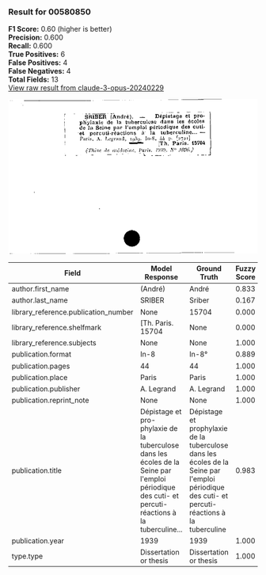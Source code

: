 ### Result for 00580850
**F1 Score:** 0.60 (higher is better)<br>**Precision:** 0.600<br>**Recall:** 0.600<br>**True Positives:** 6<br>**False Positives:** 4<br>**False Negatives:** 4<br>**Total Fields:** 13<br>[View raw result from claude-3-opus-20240229](https://github.com/RISE-UNIBAS/humanities_data_benchmark/blob/main/results/2025-09-02/T0145/request_T0145_00580850.json)

<img src="https://github.com/RISE-UNIBAS/humanities_data_benchmark/blob/main/benchmarks/zettelkatalog/images/00580850.jpg?raw=true" alt="00580850" width="600px">

| Field | Model Response | Ground Truth | Fuzzy Score | Match |
|-------|----------------|--------------|-------------|-------|
| author.first_name | (André) | André | 0.833 | ❌ |
| author.last_name | SRIBER | Sriber | 0.167 | ❌ |
| library_reference.publication_number | None | 15704 | 0.000 | ❌ |
| library_reference.shelfmark | [Th. Paris. 15704 | None | 0.000 | ❌ |
| library_reference.subjects | None | None | 1.000 | ✅ |
| publication.format | In-8 | In-8° | 0.889 | ❌ |
| publication.pages | 44 | 44 | 1.000 | ✅ |
| publication.place | Paris | Paris | 1.000 | ✅ |
| publication.publisher | A. Legrand | A. Legrand | 1.000 | ✅ |
| publication.reprint_note | None | None | 1.000 | ✅ |
| publication.title | Dépistage et pro- phylaxie de la tuberculose dans les écoles de la Seine par l'emploi périodique des cuti- et percuti-réactions à la tuberculine... | Dépistage et prophylaxie de la tuberculose dans les écoles de la Seine par l'emploi périodique des cuti- et percuti-réactions à la tuberculine | 0.983 | ✅ |
| publication.year | 1939 | 1939 | 1.000 | ✅ |
| type.type | Dissertation or thesis | Dissertation or thesis | 1.000 | ✅ |
